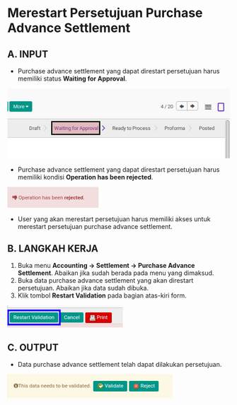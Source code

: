 # Merestart Persetujuan Purchase Advance Settlement

## A. INPUT

* Purchase advance settlement yang dapat direstart persetujuan harus memiliki status **Waiting for Approval**.

![](../../img/purchase-advance-settlement/status-waiting-for-approval.png)

* Purchase advance settlement yang dapat direstart persetujuan harus memiliki kondisi **Operation has been rejected**.

![](../../img/purchase-advance-settlement/output-ditolak.png)

* User yang akan merestart persetujuan harus memiliki akses untuk merestart persetujuan purchase advance settlement.

## B. LANGKAH KERJA

1. Buka menu **Accounting -> Settlement -> Purchase Advance Settlement**. Abaikan jika sudah berada pada menu yang dimaksud.
2. Buka data purchase advance settlement yang akan direstart persetujuan. Abaikan jika data sudah dibuka.
3. Klik tombol **Restart Validation** pada bagian atas-kiri form.

![](../../img/purchase-advance-settlement/tombol-restart-validation.png)

## C. OUTPUT

* Data purchase advance settlement telah dapat dilakukan persetujuan.

![](../../img/purchase-advance-settlement/output-restart-persetujuan.png)
